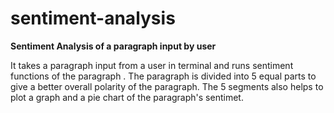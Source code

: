 # sentiment-analysis

**Sentiment Analysis of a paragraph input by user**

It takes a paragraph input from a user in terminal and runs sentiment functions of the paragraph . The paragraph is divided into 5 equal parts to give a better overall polarity of the paragraph. The 5 segments also helps to plot a graph and a pie chart of the paragraph's sentimet. 
